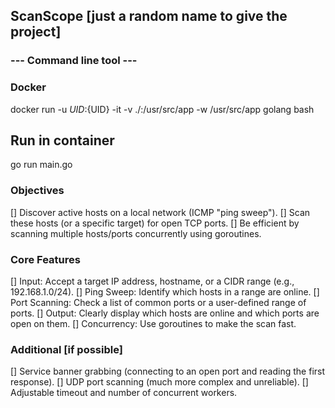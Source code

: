 ## ScanScope [just a random name to give the project]

### --- Command line tool ---

### Docker

  docker run -u ${UID}:${UID} -it -v ./:/usr/src/app -w /usr/src/app golang bash

## Run in container

  go run main.go

### Objectives

  [] Discover active hosts on a local network (ICMP "ping sweep").
  [] Scan these hosts (or a specific target) for open TCP ports.
  [] Be efficient by scanning multiple hosts/ports concurrently using goroutines.

### Core Features

  [] Input: Accept a target IP address, hostname, or a CIDR range (e.g., 192.168.1.0/24).
  [] Ping Sweep: Identify which hosts in a range are online.
  [] Port Scanning: Check a list of common ports or a user-defined range of ports.
  [] Output: Clearly display which hosts are online and which ports are open on them.
  [] Concurrency: Use goroutines to make the scan fast.

### Additional [if possible]

  [] Service banner grabbing (connecting to an open port and reading the first response).
  [] UDP port scanning (much more complex and unreliable).
  [] Adjustable timeout and number of concurrent workers.
